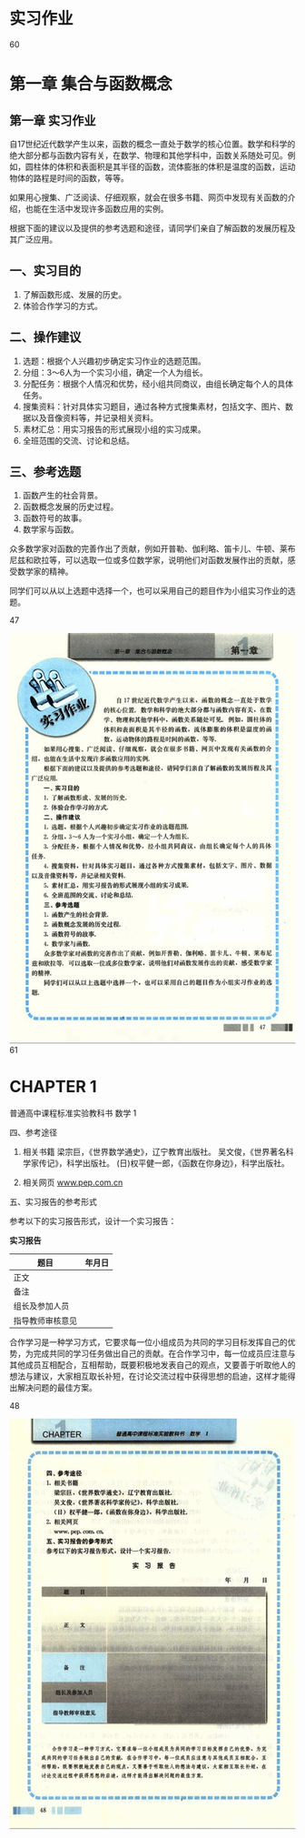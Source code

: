 # 实习作业

60

# 第一章 集合与函数概念

## 第一章 实习作业

自17世纪近代数学产生以来，函数的概念一直处于数学的核心位置。数学和科学的绝大部分都与函数内容有关，在数学、物理和其他学科中，函数关系随处可见。例如，圆柱体的体积和表面积是其半径的函数，流体膨胀的体积是温度的函数，运动物体的路程是时间的函数，等等。

如果用心搜集、广泛阅读、仔细观察，就会在很多书籍、网页中发现有关函数的介绍，也能在生活中发现许多函数应用的实例。

根据下面的建议以及提供的参考选题和途径，请同学们亲自了解函数的发展历程及其广泛应用。

## 一、实习目的

1. 了解函数形成、发展的历史。
2. 体验合作学习的方式。

## 二、操作建议

1. 选题：根据个人兴趣初步确定实习作业的选题范围。
2. 分组：3～6人为一个实习小组，确定一个人为组长。
3. 分配任务：根据个人情况和优势，经小组共同商议，由组长确定每个人的具体任务。
4. 搜集资料：针对具体实习题目，通过各种方式搜集素材，包括文字、图片、数据以及音像资料等，并记录相关资料。
5. 素材汇总：用实习报告的形式展现小组的实习成果。
6. 全班范围的交流、讨论和总结。

## 三、参考选题

1. 函数产生的社会背景。
2. 函数概念发展的历史过程。
3. 函数符号的故事。
4. 数学家与函数。

众多数学家对函数的完善作出了贡献，例如开普勒、伽利略、笛卡儿、牛顿、莱布尼兹和欧拉等，可以选取一位或多位数学家，说明他们对函数发展作出的贡献，感受数学家的精神。

同学们可以从以上选题中选择一个，也可以采用自己的题目作为小组实习作业的选题。

47

![60](../../book/人教版高中数学A版必修1/人教版高中数学A版必修1_60.png)
61

# CHAPTER 1

普通高中课程标准实验教科书 数学 1

四、参考途径

1. 相关书籍
梁宗巨，《世界数学通史》，辽宁教育出版社。
吴文俊，《世界著名科学家传记》，科学出版社。
(日)权平健一郎，《函数在你身边》，科学出版社。

2. 相关网页
www.pep.com.cn

五、实习报告的参考形式

参考以下的实习报告形式，设计一个实习报告：

**实习报告**

| 题目 | 年月日 |
|---|---|
| 正文 |  |
| 备注 |  |
| 组长及参加人员 |  |
| 指导教师审核意见 |  |


合作学习是一种学习方式，它要求每一位小组成员为共同的学习目标发挥自己的优势，为完成共同的学习任务做出自己的贡献。在合作学习中，每一位成员应注意与其他成员互相配合，互相帮助，既要积极地发表自己的观点，又要善于听取他人的想法与建议，大家相互取长补短，在讨论交流过程中获得思想的启迪，这样才能得出解决问题的最佳方案。

48

![61](../../book/人教版高中数学A版必修1/人教版高中数学A版必修1_61.png)

